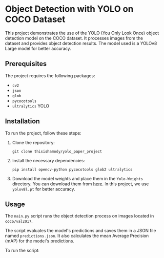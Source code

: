 # Object Detection with YOLO on COCO Dataset

This project demonstrates the use of the YOLO (You Only Look Once) object detection model on the COCO dataset. It processes images from the dataset and provides object detection results. The model used is a YOLOv8 Large model for better accuracy.

## Prerequisites

The project requires the following packages:

- `cv2`
- `json`
- `glob`
- `pycocotools`
- `ultralytics` YOLO

## Installation

To run the project, follow these steps:

1. Clone the repository:

    ```
    git clone thisishamody/yolo_paper_project
    ```

2. Install the necessary dependencies:

    ```
    pip install opencv-python pycocotools glob2 ultralytics
    ```

3. Download the model weights and place them in the `Yolo-Weights` directory. You can download them from [here](https://github.com/ultralytics/yolov5/releases). In this project, we use `yolov8l.pt` for better accuracy.

## Usage

The `main.py` script runs the object detection process on images located in `coco/val2017`.

The script evaluates the model's predictions and saves them in a JSON file named `predictions.json`. It also calculates the mean Average Precision (mAP) for the model's predictions.

To run the script:

